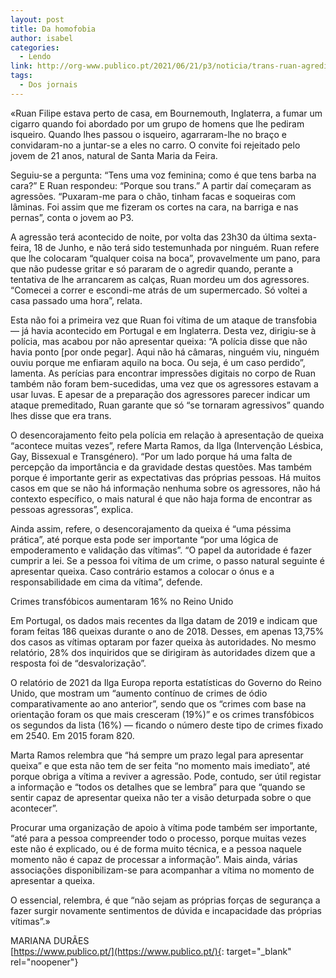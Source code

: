 ```yaml
---
layout: post
title: Da homofobia
author: isabel
categories:
  - Lendo
link: http://org-www.publico.pt/2021/06/21/p3/noticia/trans-ruan-agredido-inglaterra-policia-desencorajou-queixa-portugues-1967384
tags:
  - Dos jornais
---
```

&laquo;Ruan Filipe estava perto de casa, em Bournemouth, Inglaterra, a fumar um cigarro quando foi abordado por um grupo de homens que lhe pediram isqueiro. Quando lhes passou o isqueiro, agarraram-lhe no bra&ccedil;o e convidaram-no a juntar-se a eles no carro. O convite foi rejeitado pelo jovem de 21 anos, natural de Santa Maria da Feira.

Seguiu-se a pergunta: “Tens uma voz feminina; como é que tens barba na cara?” E Ruan respondeu: “Porque sou trans.” A partir da&iacute; come&ccedil;aram as agress&otilde;es. “Puxaram-me para o ch&atilde;o, tinham facas e soqueiras com l&acirc;minas. Foi assim que me fizeram os cortes na cara, na barriga e nas pernas”, conta o jovem ao P3.

A agress&atilde;o ter&aacute; acontecido de noite, por volta das 23h30 da &uacute;ltima sexta-feira, 18 de Junho, e n&atilde;o ter&aacute; sido testemunhada por ninguém. Ruan refere que lhe colocaram “qualquer coisa na boca”, provavelmente um pano, para que n&atilde;o pudesse gritar e s&oacute; pararam de o agredir quando, perante a tentativa de lhe arrancarem as cal&ccedil;as, Ruan mordeu um dos agressores. “Comecei a correr e escondi-me atr&aacute;s de um supermercado. S&oacute; voltei a casa passado uma hora”, relata.

Esta n&atilde;o foi a primeira vez que Ruan foi v&iacute;tima de um ataque de transfobia — j&aacute; havia acontecido em Portugal e em Inglaterra. Desta vez, dirigiu-se &agrave; pol&iacute;cia, mas acabou por n&atilde;o apresentar queixa: “A pol&iacute;cia disse que n&atilde;o havia ponto \[por onde pegar\]. Aqui n&atilde;o h&aacute; c&acirc;maras, ninguém viu, ninguém ouviu porque me enfiaram aquilo na boca. Ou seja, é um caso perdido”, lamenta. As per&iacute;cias para encontrar impress&otilde;es digitais no corpo de Ruan também n&atilde;o foram bem-sucedidas, uma vez que os agressores estavam a usar luvas. E apesar de a prepara&ccedil;&atilde;o dos agressores parecer indicar um ataque premeditado, Ruan garante que s&oacute; “se tornaram agressivos” quando lhes disse que era trans.

O desencorajamento feito pela pol&iacute;cia em rela&ccedil;&atilde;o &agrave; apresenta&ccedil;&atilde;o de queixa “acontece muitas vezes”, refere Marta Ramos, da Ilga (Interven&ccedil;&atilde;o Lésbica, Gay, Bissexual e Transgénero). “Por um lado porque h&aacute; uma falta de percep&ccedil;&atilde;o da import&acirc;ncia e da gravidade destas quest&otilde;es. Mas também porque é importante gerir as expectativas das pr&oacute;prias pessoas. H&aacute; muitos casos em que se n&atilde;o h&aacute; informa&ccedil;&atilde;o nenhuma sobre os agressores, n&atilde;o h&aacute; contexto espec&iacute;fico, o mais natural é que n&atilde;o haja forma de encontrar as pessoas agressoras”, explica.

Ainda assim, refere, o desencorajamento da queixa é “uma péssima pr&aacute;tica”, até porque esta pode ser importante “por uma l&oacute;gica de empoderamento e valida&ccedil;&atilde;o das v&iacute;timas”. “O papel da autoridade é fazer cumprir a lei. Se a pessoa foi v&iacute;tima de um crime, o passo natural seguinte é apresentar queixa. Caso contr&aacute;rio estamos a colocar o &oacute;nus e a responsabilidade em cima da v&iacute;tima”, defende.

Crimes transf&oacute;bicos aumentaram 16% no Reino Unido

Em Portugal, os dados mais recentes da Ilga datam de 2019 e indicam que foram feitas 186 queixas durante o ano de 2018. Desses, em apenas 13,75% dos casos as v&iacute;timas optaram por fazer queixa &agrave;s autoridades. No mesmo relat&oacute;rio, 28% dos inquiridos que se dirigiram &agrave;s autoridades dizem que a resposta foi de “desvaloriza&ccedil;&atilde;o”.

O relat&oacute;rio de 2021 da Ilga Europa reporta estat&iacute;sticas do Governo do Reino Unido, que mostram um “aumento cont&iacute;nuo de crimes de &oacute;dio comparativamente ao ano anterior”, sendo que os “crimes com base na orienta&ccedil;&atilde;o foram os que mais cresceram (19%)” e os crimes transf&oacute;bicos os segundos da lista (16%) — ficando o n&uacute;mero deste tipo de crimes fixado em 2540. Em 2015 foram 820.

Marta Ramos relembra que “h&aacute; sempre um prazo legal para apresentar queixa” e que esta n&atilde;o tem de ser feita “no momento mais imediato”, até porque obriga a v&iacute;tima a reviver a agress&atilde;o. Pode, contudo, ser &uacute;til registar a informa&ccedil;&atilde;o e “todos os detalhes que se lembra” para que “quando se sentir capaz de apresentar queixa n&atilde;o ter a vis&atilde;o deturpada sobre o que acontecer”.

Procurar uma organiza&ccedil;&atilde;o de apoio &agrave; v&iacute;tima pode também ser importante, “até para a pessoa compreender todo o processo, porque muitas vezes este n&atilde;o é explicado, ou é de forma muito técnica, e a pessoa naquele momento n&atilde;o é capaz de processar a informa&ccedil;&atilde;o”. Mais ainda, v&aacute;rias associa&ccedil;&otilde;es disponibilizam-se para acompanhar a v&iacute;tima no momento de apresentar a queixa.

O essencial, relembra, é que “n&atilde;o sejam as pr&oacute;prias for&ccedil;as de seguran&ccedil;a a fazer surgir novamente sentimentos de d&uacute;vida e incapacidade das pr&oacute;prias v&iacute;timas”.&raquo;

MARIANA DUR&Atilde;ES<br>[https://www.publico.pt/](https://www.publico.pt/){: target="_blank" rel="noopener"}
